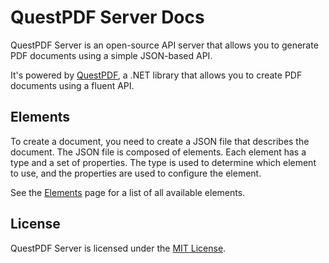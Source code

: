 # QuestPDF Server Docs

QuestPDF Server is an open-source API server that allows you to generate PDF documents using a simple JSON-based API.

It's powered by [QuestPDF](https://github.com/QuestPDF/QuestPDF), a .NET library that allows you to create PDF documents using a fluent API.

## Elements

To create a document, you need to create a JSON file that describes the document. The JSON file is composed of elements. Each element has a type and a set of properties. The type is used to determine which element to use, and the properties are used to configure the element.

See the [Elements](/docs/elements/README.md) page for a list of all available elements.

## License

QuestPDF Server is licensed under the [MIT License](/LICENSE).
